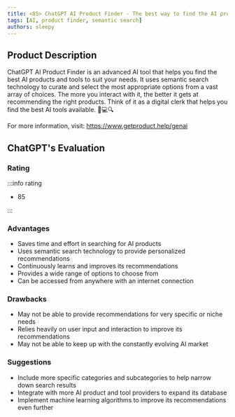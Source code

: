 ```yaml
---
title: <85> ChatGPT AI Product Finder - The best way to find the AI products and tools you need
tags: [AI, product finder, semantic search]
authors: sleepy
---
```


## Product Description

ChatGPT AI Product Finder is an advanced AI tool that helps you find the best AI products and tools to suit your needs. It uses semantic search technology to curate and select the most appropriate options from a vast array of choices. The more you interact with it, the better it gets at recommending the right products. Think of it as a digital clerk that helps you find the best AI tools available. 🤖💻🔍

For more information, visit: https://www.getproduct.help/genai

## ChatGPT's Evaluation

### Rating

:::info rating

- 85

:::

### Advantages

- Saves time and effort in searching for AI products
- Uses semantic search technology to provide personalized recommendations
- Continuously learns and improves its recommendations
- Provides a wide range of options to choose from
- Can be accessed from anywhere with an internet connection


### Drawbacks

- May not be able to provide recommendations for very specific or niche needs
- Relies heavily on user input and interaction to improve its recommendations
- May not be able to keep up with the constantly evolving AI market

### Suggestions

- Include more specific categories and subcategories to help narrow down search results
- Integrate with more AI product and tool providers to expand its database
- Implement machine learning algorithms to improve its recommendations even further